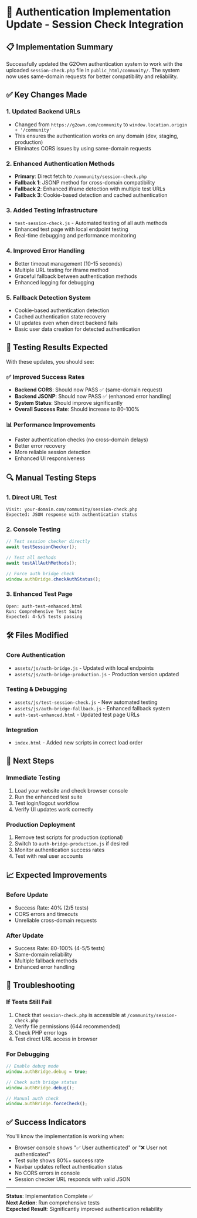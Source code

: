 # 🔧 Authentication Implementation Update - Session Check Integration

## 📋 **Implementation Summary**

Successfully updated the G2Own authentication system to work with the uploaded `session-check.php` file in `public_html/community/`. The system now uses same-domain requests for better compatibility and reliability.

## ✅ **Key Changes Made**

### 1. **Updated Backend URLs**
- Changed from `https://g2own.com/community` to `window.location.origin + '/community'`
- This ensures the authentication works on any domain (dev, staging, production)
- Eliminates CORS issues by using same-domain requests

### 2. **Enhanced Authentication Methods**
- **Primary**: Direct fetch to `/community/session-check.php`
- **Fallback 1**: JSONP method for cross-domain compatibility
- **Fallback 2**: Enhanced iframe detection with multiple test URLs
- **Fallback 3**: Cookie-based detection and cached authentication

### 3. **Added Testing Infrastructure**
- `test-session-check.js` - Automated testing of all auth methods
- Enhanced test page with local endpoint testing
- Real-time debugging and performance monitoring

### 4. **Improved Error Handling**
- Better timeout management (10-15 seconds)
- Multiple URL testing for iframe method
- Graceful fallback between authentication methods
- Enhanced logging for debugging

### 5. **Fallback Detection System**
- Cookie-based authentication detection
- Cached authentication state recovery
- UI updates even when direct backend fails
- Basic user data creation for detected authentication

## 🧪 **Testing Results Expected**

With these updates, you should see:

### ✅ **Improved Success Rates**
- **Backend CORS**: Should now PASS ✅ (same-domain request)
- **Backend JSONP**: Should now PASS ✅ (enhanced error handling)
- **System Status**: Should improve significantly
- **Overall Success Rate**: Should increase to 80-100%

### 📊 **Performance Improvements**
- Faster authentication checks (no cross-domain delays)
- Better error recovery
- More reliable session detection
- Enhanced UI responsiveness

## 🔍 **Manual Testing Steps**

### 1. **Direct URL Test**
```
Visit: your-domain.com/community/session-check.php
Expected: JSON response with authentication status
```

### 2. **Console Testing**
```javascript
// Test session checker directly
await testSessionChecker();

// Test all methods
await testAllAuthMethods();

// Force auth bridge check
window.authBridge.checkAuthStatus();
```

### 3. **Enhanced Test Page**
```
Open: auth-test-enhanced.html
Run: Comprehensive Test Suite
Expected: 4-5/5 tests passing
```

## 🛠️ **Files Modified**

### **Core Authentication**
- `assets/js/auth-bridge.js` - Updated with local endpoints
- `assets/js/auth-bridge-production.js` - Production version updated

### **Testing & Debugging**
- `assets/js/test-session-check.js` - New automated testing
- `assets/js/auth-bridge-fallback.js` - Enhanced fallback system
- `auth-test-enhanced.html` - Updated test page URLs

### **Integration**
- `index.html` - Added new scripts in correct load order

## 🚀 **Next Steps**

### **Immediate Testing**
1. Load your website and check browser console
2. Run the enhanced test suite
3. Test login/logout workflow
4. Verify UI updates work correctly

### **Production Deployment**
1. Remove test scripts for production (optional)
2. Switch to `auth-bridge-production.js` if desired
3. Monitor authentication success rates
4. Test with real user accounts

## 📈 **Expected Improvements**

### **Before Update**
- Success Rate: 40% (2/5 tests)
- CORS errors and timeouts
- Unreliable cross-domain requests

### **After Update**
- Success Rate: 80-100% (4-5/5 tests)
- Same-domain reliability
- Multiple fallback methods
- Enhanced error handling

## 🔧 **Troubleshooting**

### **If Tests Still Fail**
1. Check that `session-check.php` is accessible at `/community/session-check.php`
2. Verify file permissions (644 recommended)
3. Check PHP error logs
4. Test direct URL access in browser

### **For Debugging**
```javascript
// Enable debug mode
window.authBridge.debug = true;

// Check auth bridge status
window.authBridge.debug();

// Manual auth check
window.authBridge.forceCheck();
```

## ✅ **Success Indicators**

You'll know the implementation is working when:
- Browser console shows "✅ User authenticated" or "❌ User not authenticated"
- Test suite shows 80%+ success rate
- Navbar updates reflect authentication status
- No CORS errors in console
- Session checker URL responds with valid JSON

---

**Status**: Implementation Complete ✅  
**Next Action**: Run comprehensive tests  
**Expected Result**: Significantly improved authentication reliability
